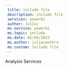 ```yaml
---
 title: include file
 description: include file
 services: powerbi
 author: JulCsc
 ms.service: powerbi
 ms.topic: include
 ms.date: 02/06/2023
 ms.author: juliacawthra
 ms.custom: include file
---
```

Analysis Services 
